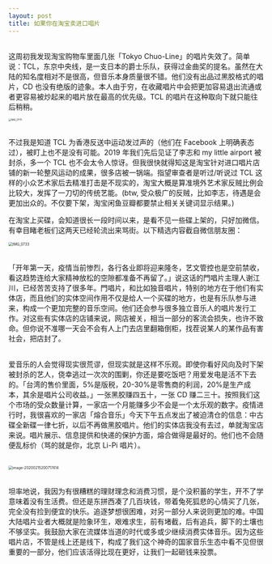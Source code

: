 ```yaml
---
layout: post
title: 如果你在淘宝卖进口唱片
---
```




<head>
<!-- Primary Meta Tags -->
<title>如果你在淘宝卖进口唱片</title>
<meta name="title" content="如果你在淘宝卖进口唱片">
<meta name="description" content="二月底淘宝整治贩卖「违规唱片」的店铺。">
<!-- Open Graph / Facebook -->
<meta property="og:type" content="website">
<meta property="og:url" content="https://imisscoverflow.xyz/2020/02/15/2020-02-15-if-you-sell-music-on-taobao/">
<meta property="og:title" content="如果你在淘宝卖进口唱片">
<meta property="og:description" content="二月底淘宝整治贩卖「违规唱片」的店铺。">
<meta property="og:image" content="https://metatags.io/assets/meta-tags-16a33a6a8531e519cc0936fbba0ad904e52d35f34a46c97a2c9f6f7dd7d336f2.png">
<!-- Twitter -->
<meta property="twitter:card" content="summary_large_image">
<meta property="twitter:url" content="http://imisscoverflow.xyz/2020/02/15/2020-02-15-if-you-sell-music-on-taobao/">
<meta property="twitter:title" content="如果你在淘宝卖进口唱片">
<meta property="twitter:description" content="二月底淘宝整治贩卖「违规唱片」的店铺。">
<meta property="twitter:image" content="https://metatags.io/assets/meta-tags-16a33a6a8531e519cc0936fbba0ad904e52d35f34a46c97a2c9f6f7dd7d336f2.png">
</head>



<br>这周初我发现淘宝购物车里面几张「Tokyo Chuo-Line」的唱片失效了。简单说：TCL，东京中央线，是一支日本的爵士乐队，获得过金曲奖的提名。虽然在大陆的知名度相对不是很高，但音乐本身质量很不错。他们没有出品过黑胶格式的唱片，CD 也没有绝版的迹象。本人由于穷，在收藏唱片中会把更加容易退出流通或者更容易被炒起来的唱片放在最高的优先级。TCL 的唱片在这种取向下就只能往后稍稍。<br>

<img src="https://tva1.sinaimg.cn/large/0082zybpgy1gbxa9epvklj30w40u01a2.jpg" alt="IMG_0775" style="zoom:33%;" align='center'/>



<br>不过我是知道 TCL 为香港反送中运动发过声的（他们在 Facebook 上明确表态过），被盯上也不是没有可能。2019 年我们先后见证了李志和 my little airport 被封杀，多一个 TCL 也不会太令人惊讶。但我很快就得知这是淘宝针对进口唱片店铺的新一轮整风运动的成果，很多店被一锅端。指望审查者是听过/听说过 TCL 这样的小众艺术家后去精准打击是不现实的，淘宝大概是算准境外艺术家反贼比例会比较大，发挥了一刀切的传统艺能。(btw, 受众极广的反贼，比如李志，待遇是会更加出众的。不仅要下架，淘宝闲鱼豆瓣都要禁止相关关键词显示结果。)<br>

在淘宝上买碟，会知道很长一段时间以来，是看不见一些碟上架的，只好加微信。有幸目睹老板们这两天已经轮流出来骂街。以下精选内容截自微信朋友圈：<br>

<img src="https://tva1.sinaimg.cn/large/0082zybpgy1gbxazd73hej311x0u04qp.jpg" alt="IMG_0733" style="zoom:50%;" />



<br>「开年第一天，疫情当前惨烈，各行各业即将迎来隆冬，艺文管控也是空前禁收，看这趋势连给大家精神放松的空隙都准备不再留了。」说这话的門唱片主理人谢江川，已经苦苦支持了很多年。門唱片，和比如独音唱片，特别的地方在于他们有实体店，而且他们的实体空间作用不仅是给人一个买碟的地方，也是有乐队参与进来，构成一个更加完整的音乐空间。他们还会参与很多独立音乐人的唱片发行工作。对这些有实体店的店铺来说，网店被关，相当一部分的客流会损失，也许不致命。但你说不准哪一天会不会有人上门去店里翻箱倒柜，找茬说某人的某作品有害社会，把店封了。

<br>爱音乐的人会觉得现实很荒谬，但现实就是这样不乐观。即使你看好风向及时下架被封杀的艺人，侥幸逃过一次次的围剿，你还是要吃饭吧？用爱发电是活不下去的。「台湾的售价里面，5%是版税，20-30%是零售商的利润，20%是生产成本，其余是唱片公司收益。」一张黑胶赚四五十，一张 CD 赚二三十。按照我们这个市场的受众数量计算，一家店一个月能赚多少不会是一个太乐观的数字。疫情进行时，我很喜欢的一家店「熔合音乐」今天下午五点发出了被迫清仓的信息：中古碟全新碟一律七折，以后不再做黑胶唱片。他们的实体店我没有去过，单就淘宝店来说。唱片展示、信息提供和快递的保护方面，熔合做得是最好的。他们也不会随便乱标价（骂的就是你，北京 Li-Pi 唱片）。

<br>

<img src="https://tva1.sinaimg.cn/large/0082zybpgy1gbxccrl362j30v20h8ju1.jpg" alt="image-20200215200717414" style="zoom:50%;" />

<br>坦率地说，我因为有很糟糕的理财理念和消费习惯，是个没积蓄的学生，开不了学意味着没有生活费。但还是东拼西凑了几百块钱，带着兔死狐悲的心情买了几张，完全没有捡到便宜的快乐。追逐梦想很困难，对另一部分人来说则更加的难。中国大陆唱片业者大概就是险象环生，艰难求生，前有堵截，后有追兵，脚下的土壤也不够坚实。我鼓励大家在流媒体当道的时代或多或少继续消费实体音乐。因为这些唱片店，不管是线上还是线下，构成了我们这个神奇的国家音乐生态中看不见但很重要的一部分，他们应该活得比现在更好，让我们一起砸钱来投票。

